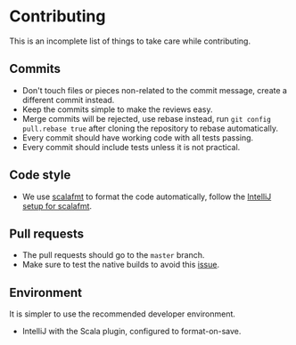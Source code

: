 # Contributing

This is an incomplete list of things to take care while contributing.


## Commits
- Don't touch files or pieces non-related to the commit message, create a different commit instead.
- Keep the commits simple to make the reviews easy.
- Merge commits will be rejected, use rebase instead, run `git config pull.rebase true` after cloning the repository to rebase automatically.
- Every commit should have working code with all tests passing.
- Every commit should include tests unless it is not practical.

## Code style
- We use [scalafmt](https://scalameta.org/scalafmt/) to format the code automatically, follow the [IntelliJ setup for scalafmt](https://scalameta.org/scalafmt/docs/installation.html#intellij).

## Pull requests
- The pull requests should go to the `master` branch.
- Make sure to test the native builds to avoid this [issue](https://github.com/wiringbits/my-photo-timeline/issues/1).

## Environment
It is simpler to use the recommended developer environment.

- IntelliJ with the Scala plugin, configured to format-on-save.
